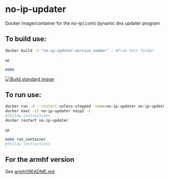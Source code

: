 # no-ip-updater
Docker image/container for the no-ip(.com) dynamic dns updater program 

## To build use: 
```sh
docker build -t "no-ip-updater:version_number" . #from this folder
```
or
```sh
make
```

[![Build standard image](https://github.com/ms-afk/no-ip-docker-image/actions/workflows/docker-image.yml/badge.svg?branch=main)](https://github.com/ms-afk/no-ip-docker-image/actions/workflows/docker-image.yml)

## To run use:
```sh
docker run -d --restart unless-stopped -name=no-ip-updater no-ip-updater:version_number
docker exec -it no-ip-updater noip2 -C
#follow instructions ...
docker restart no-ip-updater
```
or
```sh
make run_container
#follow instructions
```

## For the armhf version
See [armhf/README.md](armhf/README.md)
